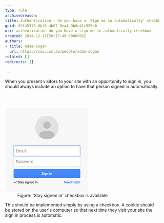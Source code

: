 ```yaml
---
type: rule
archivedreason: 
title: Authentication - Do you have a 'Sign me in automatically' checkbox?
guid: 82f45373-8bf0-4b67-9ea4-9b0e41c525b0
uri: authentication-do-you-have-a-sign-me-in-automatically-checkbox
created: 2014-12-11T20:17:49.0000000Z
authors:
- title: Adam Cogan
  url: https://ssw.com.au/people/adam-cogan
related: []
redirects: []

---
```



<p>
                    When you present visitors to your site with an opportunity to sign in, you should
                    always include an option to have that person signed in automatically.</p>
<br><excerpt class='endintro'></excerpt><br>
<dl class="goodImage">
   <dt> 
      <img src="signin.jpg" alt="Sign In Automatically" />
   </dt><dd> Figure: 'S​tay signed in' checkbox is available</dd></dl><p> This should be implemented simply by using a check​box. A cookie should be stored on the user's computer so that next time they visit your site the sign in process is automatic. </p>


